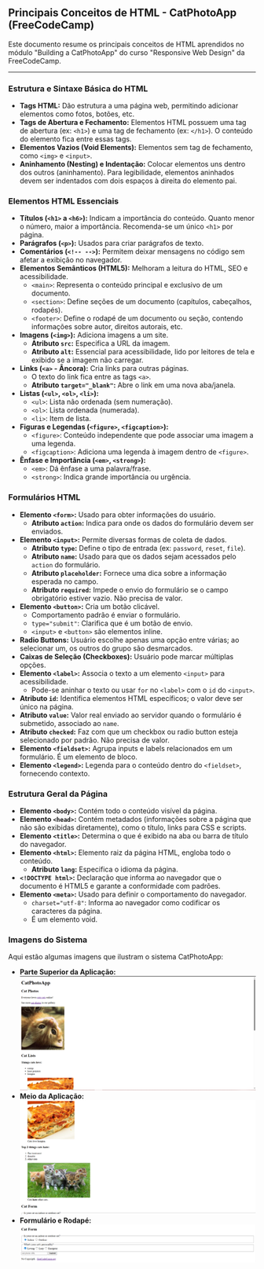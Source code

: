 ## Principais Conceitos de HTML - CatPhotoApp (FreeCodeCamp)

Este documento resume os principais conceitos de HTML aprendidos no módulo "Building a CatPhotoApp" do curso "Responsive Web Design" da FreeCodeCamp.

---

### Estrutura e Sintaxe Básica do HTML

* **Tags HTML:** Dão estrutura a uma página web, permitindo adicionar elementos como fotos, botões, etc.
* **Tags de Abertura e Fechamento:** Elementos HTML possuem uma tag de abertura (ex: `<h1>`) e uma tag de fechamento (ex: `</h1>`). O conteúdo do elemento fica entre essas tags.
* **Elementos Vazios (Void Elements):** Elementos sem tag de fechamento, como `<img>` e `<input>`.
* **Aninhamento (Nesting) e Indentação:** Colocar elementos uns dentro dos outros (aninhamento). Para legibilidade, elementos aninhados devem ser indentados com dois espaços à direita do elemento pai.

### Elementos HTML Essenciais

* **Títulos (`<h1>` a `<h6>`):** Indicam a importância do conteúdo. Quanto menor o número, maior a importância. Recomenda-se um único `<h1>` por página.
* **Parágrafos (`<p>`):** Usados para criar parágrafos de texto.
* **Comentários (`<!-- -->`):** Permitem deixar mensagens no código sem afetar a exibição no navegador.
* **Elementos Semânticos (HTML5):** Melhoram a leitura do HTML, SEO e acessibilidade.
    * `<main>`: Representa o conteúdo principal e exclusivo de um documento.
    * `<section>`: Define seções de um documento (capítulos, cabeçalhos, rodapés).
    * `<footer>`: Define o rodapé de um documento ou seção, contendo informações sobre autor, direitos autorais, etc.
* **Imagens (`<img>`):** Adiciona imagens a um site.
    * **Atributo `src`:** Especifica a URL da imagem.
    * **Atributo `alt`:** Essencial para acessibilidade, lido por leitores de tela e exibido se a imagem não carregar.
* **Links (`<a>` - Âncora):** Cria links para outras páginas.
    * O texto do link fica entre as tags `<a>`.
    * **Atributo `target="_blank"`:** Abre o link em uma nova aba/janela.
* **Listas (`<ul>`, `<ol>`, `<li>`):**
    * `<ul>`: Lista não ordenada (sem numeração).
    * `<ol>`: Lista ordenada (numerada).
    * `<li>`: Item de lista.
* **Figuras e Legendas (`<figure>`, `<figcaption>`):**
    * `<figure>`: Conteúdo independente que pode associar uma imagem a uma legenda.
    * `<figcaption>`: Adiciona uma legenda à imagem dentro de `<figure>`.
* **Ênfase e Importância (`<em>`, `<strong>`):**
    * `<em>`: Dá ênfase a uma palavra/frase.
    * `<strong>`: Indica grande importância ou urgência.

### Formulários HTML

* **Elemento `<form>`:** Usado para obter informações do usuário.
    * **Atributo `action`:** Indica para onde os dados do formulário devem ser enviados.
* **Elemento `<input>`:** Permite diversas formas de coleta de dados.
    * **Atributo `type`:** Define o tipo de entrada (ex: `password`, `reset`, `file`).
    * **Atributo `name`:** Usado para que os dados sejam acessados pelo `action` do formulário.
    * **Atributo `placeholder`:** Fornece uma dica sobre a informação esperada no campo.
    * **Atributo `required`:** Impede o envio do formulário se o campo obrigatório estiver vazio. Não precisa de valor.
* **Elemento `<button>`:** Cria um botão clicável.
    * Comportamento padrão é enviar o formulário.
    * `type="submit"`: Clarifica que é um botão de envio.
    * `<input>` e `<button>` são elementos inline.
* **Radio Buttons:** Usuário escolhe apenas uma opção entre várias; ao selecionar um, os outros do grupo são desmarcados.
* **Caixas de Seleção (Checkboxes):** Usuário pode marcar múltiplas opções.
* **Elemento `<label>`:** Associa o texto a um elemento `<input>` para acessibilidade.
    * Pode-se aninhar o texto ou usar `for` no `<label>` com o `id` do `<input>`.
* **Atributo `id`:** Identifica elementos HTML específicos; o valor deve ser único na página.
* **Atributo `value`:** Valor real enviado ao servidor quando o formulário é submetido, associado ao `name`.
* **Atributo `checked`:** Faz com que um checkbox ou radio button esteja selecionado por padrão. Não precisa de valor.
* **Elemento `<fieldset>`:** Agrupa inputs e labels relacionados em um formulário. É um elemento de bloco.
* **Elemento `<legend>`:** Legenda para o conteúdo dentro do `<fieldset>`, fornecendo contexto.

### Estrutura Geral da Página

* **Elemento `<body>`:** Contém todo o conteúdo visível da página.
* **Elemento `<head>`:** Contém metadados (informações sobre a página que não são exibidas diretamente), como o título, links para CSS e scripts.
* **Elemento `<title>`:** Determina o que é exibido na aba ou barra de título do navegador.
* **Elemento `<html>`:** Elemento raiz da página HTML, engloba todo o conteúdo.
    * **Atributo `lang`:** Especifica o idioma da página.
* **`<!DOCTYPE html>`:** Declaração que informa ao navegador que o documento é HTML5 e garante a conformidade com padrões.
* **Elemento `<meta>`:** Usado para definir o comportamento do navegador.
    * `charset="utf-8"`: Informa ao navegador como codificar os caracteres da página.
    * É um elemento void.

### Imagens do Sistema

Aqui estão algumas imagens que ilustram o sistema CatPhotoApp:

* **Parte Superior da Aplicação:**
    ![parte superior da aplicação](system_image1.png)
* **Meio da Aplicação:**
    ![meio da aplicação](system_image2.png)
* **Formulário e Rodapé:**
    ![formulário e rodapé](system_image3.png)
